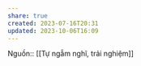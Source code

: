 ```yaml
---
share: true
created: 2023-07-16T20:31
updated: 2023-10-06T16:09
---
```

Nguồn:: [[Tự ngẫm nghĩ, trải nghiệm]]

